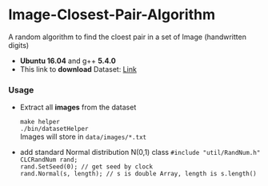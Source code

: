 # Image-Closest-Pair-Algorithm
A random algorithm to find the cloest pair in a set of Image (handwritten digits)

+ **Ubuntu 16.04**  and  g++ **5.4.0**
+ This link to **download** Dataset: [Link](http://yann.lecun.com/exdb/mnist/)

### Usage

+ Extract all **images** from the dataset

    `make helper`<br>
    `./bin/datasetHelper`<br>
    Images will store in `data/images/*.txt`

+ add standard Normal distribution N(0,1) class
  `#include "util/RandNum.h"`<br>
  `CLCRandNum rand;`<br>
  `rand.SetSeed(0); // get seed by clock`<br>
  `rand.Normal(s, length); // s is double Array, length is s.length()`<br>
